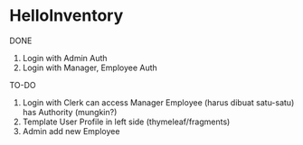 # HelloInventory
DONE
1. Login with Admin Auth
2. Login with Manager, Employee Auth

TO-DO
1. Login with Clerk can access Manager Employee (harus dibuat satu-satu) has Authority (mungkin?)
2. Template User Profile in left side (thymeleaf/fragments)
3. Admin add new Employee
